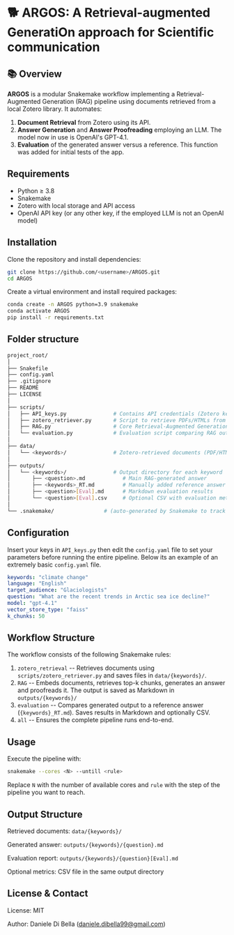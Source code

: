 # 🐕 ARGOS: A Retrieval-augmented GeneratiOn approach for Scientific communication

## 📚 Overview
**ARGOS** is a modular Snakemake workflow implementing a Retrieval-Augmented Generation (RAG) pipeline using documents retrieved from a local Zotero library. It automates: 
1. **Document Retrieval** from Zotero using its API.
2. **Answer Generation** and **Answer Proofreading** employing an LLM. The model now in use is OpenAI's GPT-4.1. 
3. **Evaluation** of the generated answer versus a reference. This function was added for initial tests of the app. 

## Requirements
- Python ≥ 3.8  
- Snakemake  
- Zotero with local storage and API access  
- OpenAI API key (or any other key, if the employed LLM is not an OpenAI model)

## Installation
Clone the repository and install dependencies:
```bash
git clone https://github.com/<username>/ARGOS.git
cd ARGOS
```
Create a virtual environment and install required packages: 
```bash
conda create -n ARGOS python=3.9 snakemake
conda activate ARGOS
pip install -r requirements.txt
```

## Folder structure
```bash
project_root/
│
├── Snakefile
├── config.yaml
├── .gitignore
├── README
├── LICENSE
│
├── scripts/
│   ├── API_keys.py               # Contains API credentials (Zotero key, library ID, OpenAI key)
│   ├── zotero_retriever.py       # Script to retrieve PDFs/HTMLs from Zotero
│   ├── RAG.py                    # Core Retrieval-Augmented Generation logic
│   └── evaluation.py             # Evaluation script comparing RAG output vs reference
│
├── data/
│   └── <keywords>/               # Zotero-retrieved documents (PDF/HTML) for given keyword
│
├── outputs/
│   └── <keywords>/               # Output directory for each keyword
│       ├── <question>.md            # Main RAG-generated answer
│       ├── <keywords>_RT.md         # Manually added reference answer (used in evaluation)
│       ├── <question>[Eval].md      # Markdown evaluation results
│       └── <question>[Eval].csv     # Optional CSV with evaluation metrics (if enabled)
│
└── .snakemake/                # (auto-generated by Snakemake to track workflow state)
```

## Configuration
Insert your keys in `API_keys.py` then edit the `config.yaml` file to set your parameters before running the entire pipeline. Below its an example of an extremely basic `config.yaml` file. 
```yaml
keywords: "climate change"  
language: "English"
target_audience: "Glaciologists"
question: "What are the recent trends in Arctic sea ice decline?"
model: "gpt-4.1"
vector_store_type: "faiss"
k_chunks: 50 
```
## Workflow Structure
The workflow consists of the following Snakemake rules:

1. `zotero_retrieval` -- Retrieves documents using `scripts/zotero_retriever.py` and saves files in `data/{keywords}/`.
2. `RAG` -- Embeds documents, retrieves top-k chunks, generates an answer and proofreads it. The output is saved as Markdown in `outputs/{keywords}/`
3. `evaluation` -- Compares generated output to a reference answer (`{keywords}_RT.md`). Saves results in Markdown and optionally CSV. 
4. `all` -- Ensures the complete pipeline runs end-to-end.

## Usage
Execute the pipeline with:
```bash
snakemake --cores <N> --untill <rule>
```
Replace `N` with the number of available cores and `rule` with the step of the pipeline you want to reach.

## Output Structure
Retrieved documents: `data/{keywords}/`

Generated answer: `outputs/{keywords}/{question}.md`

Evaluation report: `outputs/{keywords}/{question}[Eval].md`

Optional metrics: CSV file in the same output directory

## License & Contact
License: MIT

Author: Daniele Di Bella (daniele.dibella99@gmail.com)
